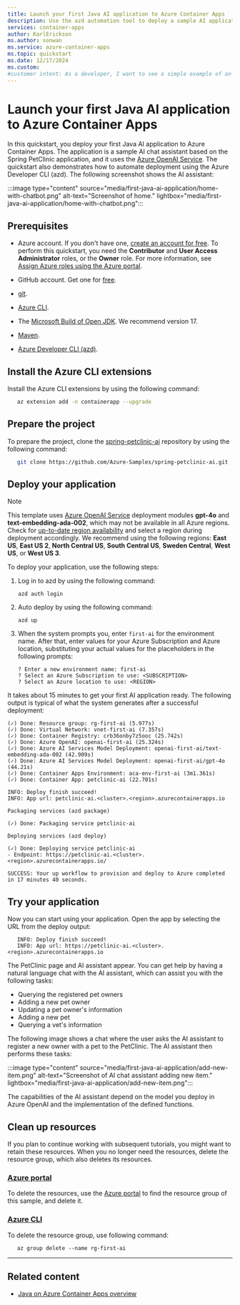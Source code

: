 ```yaml
---
title: Launch your first Java AI application to Azure Container Apps
description: Use the azd automation tool to deploy a sample AI application to Azure Container Apps.
services: container-apps
author: KarlErickson
ms.author: sonwan
ms.service: azure-container-apps
ms.topic: quickstart
ms.date: 12/17/2024
ms.custom:
#customer intent: As a developer, I want to see a simple example of an AI application deployed to Azure Container Apps.
---
```


# Launch your first Java AI application to Azure Container Apps

In this quickstart, you deploy your first Java AI application to Azure Container Apps. The application is a sample AI chat assistant based on the Spring PetClinic application, and it uses the [Azure OpenAI Service](/azure/ai-services/openai/overview). The quickstart also demonstrates how to automate deployment using the Azure Developer CLI (azd). The following screenshot shows the AI assistant:

:::image type="content" source="media/first-java-ai-application/home-with-chatbot.png"  alt-text="Screenshot of home." lightbox="media/first-java-ai-application/home-with-chatbot.png":::

## Prerequisites

- Azure account. If you don't have one, [create an account for free](https://azure.microsoft.com/free/?WT.mc_id=A261C142F). To perform this quickstart, you need the **Contributor** and **User Access Administrator** roles, or the **Owner** role. For more information, see [Assign Azure roles using the Azure portal](../role-based-access-control/role-assignments-portal.yml?tabs=current).

- GitHub account. Get one for [free](https://github.com/join).

- [git](https://git-scm.com/downloads).

- [Azure CLI](/cli/azure/install-azure-cli).

- The [Microsoft Build of Open JDK](/java/openjdk/install). We recommend version 17.

- [Maven](https://maven.apache.org/download.cgi).

- [Azure Developer CLI (azd)](/azure/developer/azure-developer-cli/install-azd).

## Install the Azure CLI extensions

Install the Azure CLI extensions by using the following command:

```bash
   az extension add -n containerapp --upgrade
```

## Prepare the project

To prepare the project, clone the [spring-petclinic-ai](https://github.com/Azure-Samples/spring-petclinic-ai) repository by using the following command:

```bash
   git clone https://github.com/Azure-Samples/spring-petclinic-ai.git
```

## Deploy your application

> [!NOTE]
> This template uses [Azure OpenAI Service](/azure/ai-services/openai/overview) deployment modules **gpt-4o** and **text-embedding-ada-002**, which may not be available in all Azure regions. Check for [up-to-date region availability](/azure/ai-services/openai/concepts/models#standard-deployment-model-availability) and select a region during deployment accordingly. We recommend using the following regions: **East US**, **East US 2**, **North Central US**, **South Central US**, **Sweden Central**, **West US**, or **West US 3**.

To deploy your application, use the following steps:

1. Log in to azd by using the following command:

    ```azurecli
    azd auth login
    ```

1. Auto deploy by using the following command:

   ```azurecli
   azd up
   ```

1. When the system prompts you, enter `first-ai` for the environment name. After that, enter values for your Azure Subscription and Azure location, substituting your actual values for the placeholders in the following prompts:

    ```azurecli
    ? Enter a new environment name: first-ai
    ? Select an Azure Subscription to use: <SUBSCRIPTION>
    ? Select an Azure location to use: <REGION>
    ```

It takes about 15 minutes to get your first AI application ready. The following output is typical of what the system generates after a successful deployment:

```azurecli
(✓) Done: Resource group: rg-first-ai (5.977s)
(✓) Done: Virtual Network: vnet-first-ai (7.357s)
(✓) Done: Container Registry: crb36onby7z5ooc (25.742s)
(✓) Done: Azure OpenAI: openai-first-ai (25.324s)
(✓) Done: Azure AI Services Model Deployment: openai-first-ai/text-embedding-ada-002 (42.909s)
(✓) Done: Azure AI Services Model Deployment: openai-first-ai/gpt-4o (44.21s)
(✓) Done: Container Apps Environment: aca-env-first-ai (3m1.361s)
(✓) Done: Container App: petclinic-ai (22.701s)

INFO: Deploy finish succeed!
INFO: App url: petclinic-ai.<cluster>.<region>.azurecontainerapps.io

Packaging services (azd package)

(✓) Done: Packaging service petclinic-ai

Deploying services (azd deploy)

(✓) Done: Deploying service petclinic-ai
- Endpoint: https://petclinic-ai.<cluster>.<region>.azurecontainerapps.io/

SUCCESS: Your up workflow to provision and deploy to Azure completed in 17 minutes 40 seconds.
```

## Try your application

Now you can start using your application. Open the app by selecting the URL from the deploy output:

```azurecli
   INFO: Deploy finish succeed!
   INFO: App url: https://petclinic-ai.<cluster>.<region>.azurecontainerapps.io
```

The PetClinic page and AI assistant appear. You can get help by having a natural language chat with the AI assistant, which can assist you with the following tasks:

- Querying the registered pet owners
- Adding a new pet owner
- Updating a pet owner's information
- Adding a new pet
- Querying a vet's information

The following image shows a chat where the user asks the AI assistant to register a new owner with a pet to the PetClinic. The AI assistant then performs these tasks:

:::image type="content" source="media/first-java-ai-application/add-new-item.png" alt-text="Screenshot of AI chat assistant adding new item." lightbox="media/first-java-ai-application/add-new-item.png":::

The capabilities of the AI assistant depend on the model you deploy in Azure OpenAI and the implementation of the defined functions.

## Clean up resources

If you plan to continue working with subsequent tutorials, you might want to retain these resources. When you no longer need the resources, delete the resource group, which also deletes its resources.

### [Azure portal](#tab/azure-portal)

To delete the resources, use the [Azure portal](https://portal.azure.com?azure-portal=true) to find the resource group of this sample, and delete it.

### [Azure CLI](#tab/azure-cli)

To delete the resource group, use following command:

```azurecli
   az group delete --name rg-first-ai
```

---

## Related content

- [Java on Azure Container Apps overview](java-ai-in-container-apps-conceptual-overview.md)
